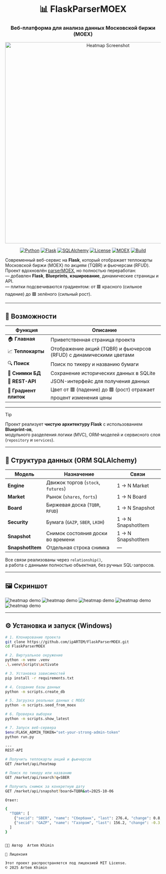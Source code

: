 <div align="center">

# 📊 FlaskParserMOEX

### Веб-платформа для анализа данных Московской биржи (MOEX)

<img src="docs/2.png" alt="Heatmap Screenshot" width="650"/>

[![Python](https://img.shields.io/badge/Python-3.11%2B-blue.svg?logo=python&logoColor=white)]()
[![Flask](https://img.shields.io/badge/Flask-3.0-000000.svg?logo=flask)]()
[![SQLAlchemy](https://img.shields.io/badge/SQLAlchemy-2.0-ff5533.svg?logo=databricks&logoColor=white)]()
[![License](https://img.shields.io/badge/license-MIT-green.svg)](LICENSE)
[![MOEX](https://img.shields.io/badge/Data-MOEX-orange.svg?logo=chart-bar)]()
[![Build](https://img.shields.io/badge/build-passing-success.svg?logo=githubactions&logoColor=white)]()

</div>

Современный веб-сервис на **Flask**, который отображает теплокарты Московской биржи (MOEX) по акциям (TQBR) и фьючерсам (RFUD).  
Проект вдохновлён [parserMOEX](https://github.com/ipARTEM/parserMOEX), но полностью переработан:  
— добавлен **Flask**, **Blueprints**, **кэширование**, динамические страницы и API.  
— плитки подсвечиваются градиентом: от 🟥 красного (сильное падение) до 🟩 зелёного (сильный рост).  

---

## 🚀 Возможности

| Функция | Описание |
|----------|-----------|
| 🏠 **Главная** | Приветственная страница проекта |
| 📈 **Теплокарты** | Отображение акций (TQBR) и фьючерсов (RFUD) с динамическими цветами |
| 🔍 **Поиск** | Поиск по тикеру и названию бумаги |
| 💾 **Снимки БД** | Сохранение исторических данных в SQLite |
| 🧩 **REST-API** | JSON-интерфейс для получения данных |
| 🎨 **Градиент плиток** | Цвет от 🟥 (падение) до 🟩 (рост) отражает процент изменения цены |

---

> [!TIP]
> Проект реализует **чистую архитектуру Flask** с использованием **Blueprint-ов**,  
> модульного разделения логики (MVC), ORM-моделей и сервисного слоя (`repository` и `services`).

---

## 🧩 Структура данных (ORM SQLAlchemy)

| Модель | Назначение | Связи |
|--------|-------------|--------|
| **Engine** | Движок торгов (`stock`, `futures`) | 1 → N Market |
| **Market** | Рынок (`shares`, `forts`) | 1 → N Board |
| **Board** | Биржевая доска (`TQBR`, `RFUD`) | 1 → N Snapshot |
| **Security** | Бумага (`GAZP`, `SBER`, `LKOH`) | 1 → N SnapshotItem |
| **Snapshot** | Снимок состояния доски во времени | 1 → N SnapshotItem |
| **SnapshotItem** | Отдельная строка снимка | — |

Все связи реализованы через `relationship()`,  
а работа с данными полностью объектная, без ручных SQL-запросов.

---

## 🖼️ Скриншот

![heatmap demo](docs/1.2.png)
![heatmap demo](docs/2.2.png)
![heatmap demo](docs/3.2.png)
![heatmap demo](docs/4.png)
![heatmap demo](docs/5.png)

---

## ⚙️ Установка и запуск (Windows)
```bash
# 1. Клонирование проекта
git clone https://github.com/ipARTEM/FlaskParserMOEX.git
cd FlaskParserMOEX

# 2. Виртуальное окружение
python -m venv .venv
.\.venv\Scripts\activate

# 3. Установка зависимостей
pip install -r requirements.txt

# 4. Создание базы данных
python -m scripts.create_db

# 5. Загрузка реальных данных с MOEX
python -m scripts.seed_from_moex

# 6. Проверка выборки
python -m scripts.show_latest

# 7. Запуск веб-сервера
$env:FLASK_ADMIN_TOKEN="set-your-strong-admin-token"
python run.py

--- 
REST-API

# Получить теплокарты акций и фьючерсов
GET /market/api/heatmap

# Поиск по тикеру или названию
GET /market/api/search?q=SBER

# Получить снимок за конкретную дату
GET /market/api/snapshot?board=TQBR&at=2025-10-06

Ответ:

{
  "TQBR": [
    {"secid": "SBER", "name": "Сбербанк", "last": 276.4, "change": 0.8, "valtoday": 123456789},
    {"secid": "GAZP", "name": "Газпром", "last": 156.2, "change": -0.3, "valtoday": 987654321}
  ]
}


👨‍💻 Автор  Artem Khimin

📝 Лицензия

Этот проект распространяется под лицензией MIT License.
© 2025 Artem Khimin